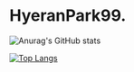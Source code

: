# HyeranPark99.

![Anurag's GitHub stats](https://github-readme-stats.vercel.app/api?username=HyeranPark99&show_icons=true&theme=radical)

[![Top Langs](https://github-readme-stats.vercel.app/api/top-langs/?username=HyeranPark99)](https://github.com/anuraghazra/github-readme-stats)
